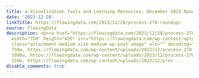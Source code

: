 ```yaml
---
title: ✚ Visualization Tools and Learning Resources, December 2023 Roundup
date: '2023-12-28'
linkTitle: https://flowingdata.com/2023/12/28/process-270-roundup/
source: FlowingData
description: <p><a href="https://flowingdata.com/2023/12/28/process-270-roundup/"><img
  width="750" height="420" src="https://flowingdata.com/wp-content/uploads/2023/12/process-270-featured-750x420.png"
  class="attachment-medium size-medium wp-post-image" alt="" decoding="async" srcset="https://flowingdata.com/wp-content/uploads/2023/12/process-270-featured-750x420.png
  750w, https://flowingdata.com/wp-content/uploads/2023/12/process-270-featured-1090x610.png
  1090w, https://flowingdata.com/wp-content/uploads/2023/12/process-270-featured-210x118.png
  210w, https://flowingdata.com/wp-content/uploads/2023/12/proc ...
disable_comments: true
---
```

<p><a href="https://flowingdata.com/2023/12/28/process-270-roundup/"><img width="750" height="420" src="https://flowingdata.com/wp-content/uploads/2023/12/process-270-featured-750x420.png" class="attachment-medium size-medium wp-post-image" alt="" decoding="async" srcset="https://flowingdata.com/wp-content/uploads/2023/12/process-270-featured-750x420.png 750w, https://flowingdata.com/wp-content/uploads/2023/12/process-270-featured-1090x610.png 1090w, https://flowingdata.com/wp-content/uploads/2023/12/process-270-featured-210x118.png 210w, https://flowingdata.com/wp-content/uploads/2023/12/proc ...